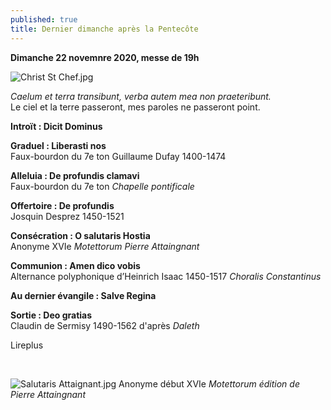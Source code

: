 ```yaml
---
published: true
title: Dernier dimanche après la Pentecôte
---
```

**Dimanche 22 novemnre 2020, messe de 19h**  

![Christ St Chef.jpg]({{site.baseurl}}/images/Christ%20St%20Chef.jpg)

*Caelum et terra transibunt, verba autem mea non praeteribunt.*  
Le ciel et la terre passeront, mes paroles ne passeront point.

**Introït : Dicit Dominus**

**Graduel : Liberasti nos**  
Faux-bourdon du 7e ton Guillaume Dufay 1400-1474

**Alleluia : De profundis clamavi**  
Faux-bourdon du 7e ton *Chapelle pontificale*

**Offertoire : De profundis**  
Josquin Desprez 1450-1521

**Consécration : O salutaris Hostia**  
Anonyme XVIe *Motettorum Pierre Attaingnant*

**Communion : Amen dico vobis**  
Alternance polyphonique d’Heinrich Isaac 1450-1517 *Choralis Constantinus*

**Au dernier évangile : Salve Regina**  

**Sortie : Deo gratias**  
Claudin de Sermisy 1490-1562 d'après *Daleth*

Lireplus

&nbsp;

![Salutaris Attaignant.jpg]({{site.baseurl}}/images/Salutaris%20Attaignant.jpg)
Anonyme début XVIe *Motettorum édition de Pierre Attaingnant*
